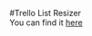 #Trello List Resizer  
You can find it [here](https://chrome.google.com/webstore/detail/trello-list-resizer/icfnpgdggbhlidgcefjphhbpnklakobm)
